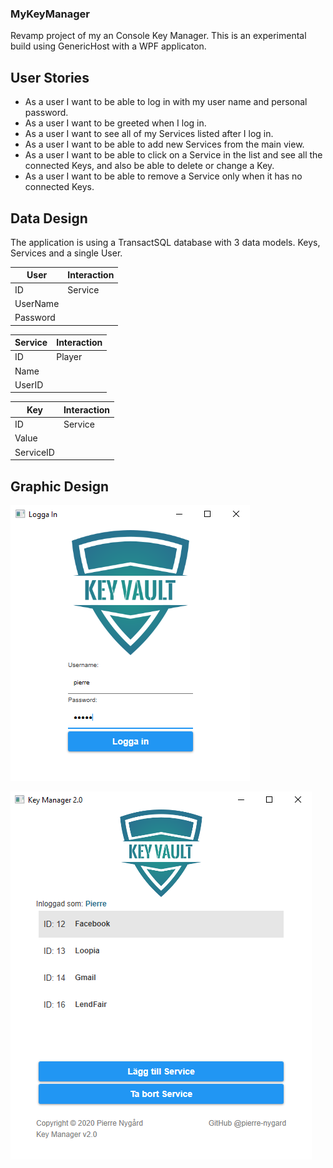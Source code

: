 ### MyKeyManager

Revamp project of my an Console Key Manager.
This is an experimental build using GenericHost with a WPF applicaton.


## User Stories

* As a user I want to be able to log in with my user name and personal password.
* As a user I want to be greeted when I log in.
* As a user I want to see all of my Services listed after I log in.
* As a user I want to be able to add new Services from the main view.
* As a user I want to be able to click on a Service in the list and see all the connected Keys, and also be able to delete or change a Key.
* As a user I want to be able to remove a Service only when it has no connected Keys.


## Data Design
The application is using a TransactSQL database with 3 data models. Keys, Services and a single User. 

| User     | Interaction |
| -------- | ----------- |
| ID       | Service     |
| UserName |             |
| Password |             |

| Service | Interaction |
| :------ | ----------- |
| ID      | Player      |
| Name    |             |
| UserID  |             |


| Key       | Interaction |
| --------- | ----------- |
| ID        | Service     |
| Value     |             |
| ServiceID |             |


## Graphic Design

![Authentication Window](/StaticResources/log-in-screen.png "Authentication Window")

![Main Window](/StaticResources/main-screen.png "Main Window")
